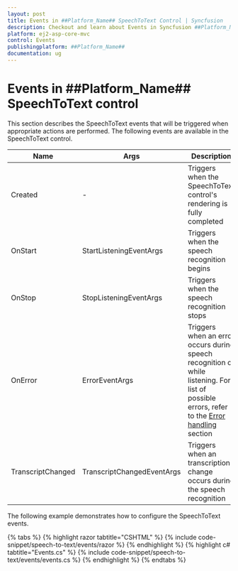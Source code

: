 ```yaml
---
layout: post
title: Events in ##Platform_Name## SpeechToText Control | Syncfusion
description: Checkout and learn about Events in Syncfusion ##Platform_Name## SpeechToText control of Syncfusion Essential JS 2 and more.
platform: ej2-asp-core-mvc
control: Events
publishingplatform: ##Platform_Name##
documentation: ug
---
```


# Events in ##Platform_Name## SpeechToText control

This section describes the SpeechToText events that will be triggered when appropriate actions are performed. The following events are available in the SpeechToText control.

|Name|Args|Description|
|---|---|---|
|Created|-|Triggers when the SpeechToText control's rendering is fully completed|
|OnStart|StartListeningEventArgs|Triggers when the speech recognition begins|
|OnStop|StopListeningEventArgs|Triggers when the speech recognition stops|
|OnError|ErrorEventArgs|Triggers when an error occurs during speech recognition or while listening. For list of possible errors, refer to the [Error handling](./speech-recognition#error-handling) section|
|TranscriptChanged|TranscriptChangedEventArgs|Triggers when an transcription change occurs during the speech recognition|

The following example demonstrates how to configure the SpeechToText events.

{% tabs %}
{% highlight razor tabtitle="CSHTML" %}
{% include code-snippet/speech-to-text/events/razor %}
{% endhighlight %}
{% highlight c# tabtitle="Events.cs" %}
{% include code-snippet/speech-to-text/events/events.cs %}
{% endhighlight %}
{% endtabs %}
